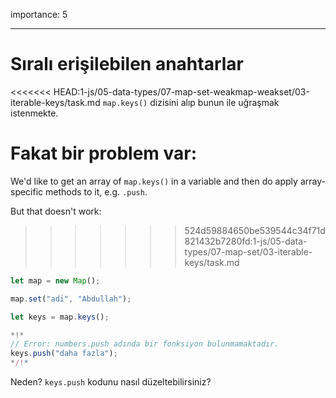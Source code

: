 importance: 5

---

# Sıralı erişilebilen anahtarlar

<<<<<<< HEAD:1-js/05-data-types/07-map-set-weakmap-weakset/03-iterable-keys/task.md
`map.keys()` dizisini alıp bunun ile uğraşmak istenmekte.

Fakat bir problem var:
=======
We'd like to get an array of `map.keys()` in a variable and then do apply array-specific methods to it, e.g. `.push`.

But that doesn't work:
>>>>>>> 524d59884650be539544c34f71d821432b7280fd:1-js/05-data-types/07-map-set/03-iterable-keys/task.md

```js run
let map = new Map();

map.set("adi", "Abdullah");

let keys = map.keys();

*!*
// Error: numbers.push adında bir fonksiyon bulunmamaktadır.
keys.push("daha fazla");
*/!*
```
Neden? `keys.push` kodunu nasıl düzeltebilirsiniz?